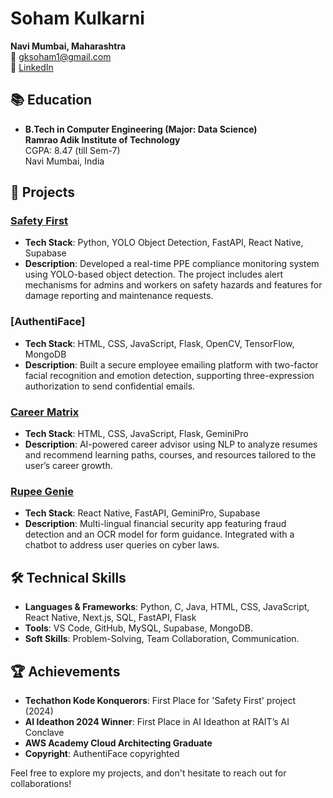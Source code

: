 

# Soham Kulkarni

**Navi Mumbai, Maharashtra**  
📧 [gksoham1@gmail.com](mailto:gksoham1@gmail.com)  
💼 [LinkedIn](https://www.linkedin.com/in/sohamk63) 

## 📚 Education
- **B.Tech in Computer Engineering (Major: Data Science)**  
  **Ramrao Adik Institute of Technology**  
  CGPA: 8.47 (till Sem-7)  
  Navi Mumbai, India

## 💼 Projects

### [Safety First](https://drive.google.com/file/d/1M0bNwg0Mzdurm9l6fKPHlt4lFW2RpPsb/view?usp=sharing)
- **Tech Stack**: Python, YOLO Object Detection, FastAPI, React Native, Supabase
- **Description**: Developed a real-time PPE compliance monitoring system using YOLO-based object detection. The project includes alert mechanisms for admins and workers on safety hazards and features for damage reporting and maintenance requests.

### [AuthentiFace]
- **Tech Stack**: HTML, CSS, JavaScript, Flask, OpenCV, TensorFlow, MongoDB
- **Description**: Built a secure employee emailing platform with two-factor facial recognition and emotion detection, supporting three-expression authorization to send confidential emails.

### [Career Matrix](https://github.com/parthathalye17/CareerMatrix)
- **Tech Stack**: HTML, CSS, JavaScript, Flask, GeminiPro
- **Description**: AI-powered career advisor using NLP to analyze resumes and recommend learning paths, courses, and resources tailored to the user’s career growth.

### [Rupee Genie](https://github.com/parthathalye17/RupeeGenie)
- **Tech Stack**: React Native, FastAPI, GeminiPro, Supabase
- **Description**: Multi-lingual financial security app featuring fraud detection and an OCR model for form guidance. Integrated with a chatbot to address user queries on cyber laws.

## 🛠️ Technical Skills
- **Languages & Frameworks**: Python, C, Java, HTML, CSS, JavaScript, React Native, Next.js, SQL, FastAPI, Flask
- **Tools**: VS Code, GitHub, MySQL, Supabase, MongoDB.
- **Soft Skills**: Problem-Solving, Team Collaboration, Communication.

## 🏆 Achievements
- **Techathon Kode Konquerors**: First Place for 'Safety First' project (2024)
- **AI Ideathon 2024 Winner**: First Place in AI Ideathon at RAIT’s AI Conclave
- **AWS Academy Cloud Architecting Graduate**
- **Copyright**: AuthentiFace copyrighted

Feel free to explore my projects, and don't hesitate to reach out for collaborations!

